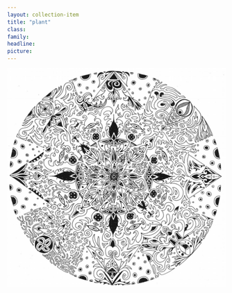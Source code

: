 ```yaml
---
layout: collection-item
title: "plant"
class:	
family:
headline:
picture:
---
```


[![plant](/assets/img/mandalas/plant-1200w.jpg)](/assets/img/mandalas/plant-1200w.jpg)
